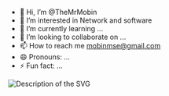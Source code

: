 - 👋 Hi, I’m @TheMrMobin
- 👀 I’m interested in Network and software
- 🌱 I’m currently learning ...
- 💞️ I’m looking to collaborate on ...
- 📫 How to reach me mobinmse@gmail.com
- 😄 Pronouns: ...
- ⚡ Fun fact: ...

<!---
TheMrMobin/TheMrMobin is a ✨ special ✨ repository because its `README.md` (this file) appears on your GitHub profile.
You can click the Preview link to take a look at your changes.
--->

<img src="[path/to/your/file.svg](https://github.com/username/repository/blob/main/images/yourfile.svg)" alt="Description of the SVG" />


